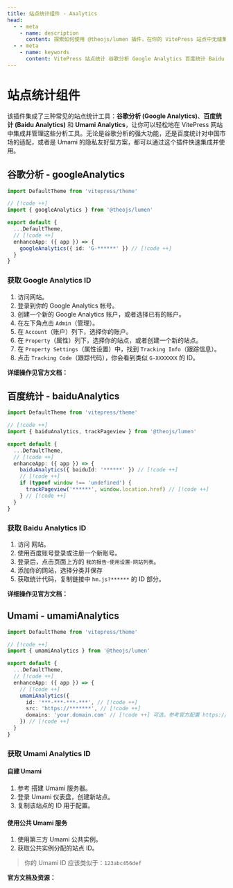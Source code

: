 ```yaml
---
title: 站点统计组件 - Analytics
head:
  - - meta
    - name: description
      content: 探索如何使用 @theojs/lumen 插件，在你的 VitePress 站点中无缝集成谷歌分析 (Google Analytics)、百度统计 (Baidu Analytics) 及 Umami Analytics。本指南将帮助你快速配置和管理站点统计，有效追踪和分析网站数据。
  - - meta
    - name: keywords
      content: VitePress 站点统计 谷歌分析 Google Analytics 百度统计 Baidu Analytics Umami Analytics 网站分析 数据追踪 @theojs/lumen 插件 流量统计 网站集成 theojs
---
```


# 站点统计组件

该插件集成了三种常见的站点统计工具：**谷歌分析 (Google Analytics)**、**百度统计 (Baidu Analytics)** 和 **Umami Analytics**，让你可以轻松地在 VitePress 网站中集成并管理这些分析工具。无论是谷歌分析的强大功能，还是百度统计对中国市场的适配，或者是 Umami 的隐私友好型方案，都可以通过这个插件快速集成并使用。

## 谷歌分析 - googleAnalytics

```ts [.vitepress/theme/index.ts]
import DefaultTheme from 'vitepress/theme'

// [!code ++]
import { googleAnalytics } from '@theojs/lumen'

export default {
  ...DefaultTheme,
  // [!code ++]
  enhanceApp: ({ app }) => {
    googleAnalytics({ id: 'G-******' }) // [!code ++]
  }
}
```

### 获取 Google Analytics ID

1. 访问<Pill name="Google Analytics" link="https://analytics.google.com/" icon="logos:google-analytics" alt="Google Analytics icon" />网站。
2. 登录到你的 Google Analytics 帐号。
3. 创建一个新的 Google Analytics 账户，或者选择已有的账户。
4. 在左下角点击 `Admin`（管理）。
5. 在 `Account`（账户）列下，选择你的账户。
6. 在 `Property`（属性）列下，选择你的站点，或者创建一个新的站点。
7. 在 `Property Settings`（属性设置）中，找到 `Tracking Info`（跟踪信息）。
8. 点击 `Tracking Code`（跟踪代码），你会看到类似 `G-XXXXXXX` 的 ID。

**详细操作见官方文档：** <Pill name="Google Analytics 帮助文档" link="https://support.google.com/analytics/answer/9304153?hl=zh-Hans" icon="logos:google-analytics" alt="Google Analytics icon" />

## 百度统计 - baiduAnalytics

```ts [.vitepress/theme/index.ts]
import DefaultTheme from 'vitepress/theme'

// [!code ++]
import { baiduAnalytics, trackPageview } from '@theojs/lumen'

export default {
  ...DefaultTheme,
  // [!code ++]
  enhanceApp: ({ app }) => {
    baiduAnalytics({ baiduId: '******' }) // [!code ++]
    // [!code ++]
    if (typeof window !== 'undefined') {
      trackPageview('******', window.location.href) // [!code ++]
    } // [!code ++]
  }
}
```

### 获取 Baidu Analytics ID

1. 访问 <Pill name="百度统计" link="https://tongji.baidu.com/" icon="ri:baidu-fill" color="#2932E1" alt="百度统计图标" /> 网站。
2. 使用百度账号登录或注册一个新账号。
3. 登录后，点击页面上方的 `我的报告`-`使用设置`-`网站列表`。
4. 添加你的网站，选择分类并保存
5. 获取统计代码，复制链接中 `hm.js?******` 的 ID 部分。

**详细操作见官方文档：** <Pill name="百度统计官方文档" link="https://tongji.baidu.com/web/help/article?id=175&type=0" icon="ri:baidu-fill" color="#2932E1" alt="百度统计图标" />

## Umami - umamiAnalytics

```ts [.vitepress/theme/index.ts]
import DefaultTheme from 'vitepress/theme'

// [!code ++]
import { umamiAnalytics } from '@theojs/lumen'

export default {
  ...DefaultTheme,
  // [!code ++]
  enhanceApp: ({ app }) => {
    // [!code ++]
    umamiAnalytics({
      id: '***-***-***-***', // [!code ++]
      src: 'https://*******', // [!code ++]
      domains: 'your.domain.com' // [!code ++] 可选，参考官方配置 https://umami.is/docs/tracker-configuration#data-domains
    }) // [!code ++]
  }
}
```

### 获取 Umami Analytics ID

#### 自建 Umami

1. 参考 <Pill name="Umami 文档" link="https://umami.is/docs/guides/hosting" icon="simple-icons:umami" :color="{ light: '#000000', dark: '#ffffff' }" alt="umami图标" /> 搭建 Umami 服务器。
2. 登录 Umami 仪表盘，创建新站点。
3. 复制该站点的 ID 用于配置。

#### 使用公共 Umami 服务

1. 使用第三方 Umami 公共实例。
2. 获取公共实例分配的站点 ID。

> 你的 Umami ID 应该类似于：`123abc456def`

**官方文档及资源：** <Pill name="Umami 文档" link="https://umami.is/docs/guides/hosting" icon="simple-icons:umami" :color="{ light: '#000000', dark: '#ffffff' }" alt="umami图标" /> <Pill name="Umami 公共服务" link="https://umami.is/" icon="simple-icons:umami" :color="{ light: '#000000', dark: '#ffffff' }" alt="umami图标" />
